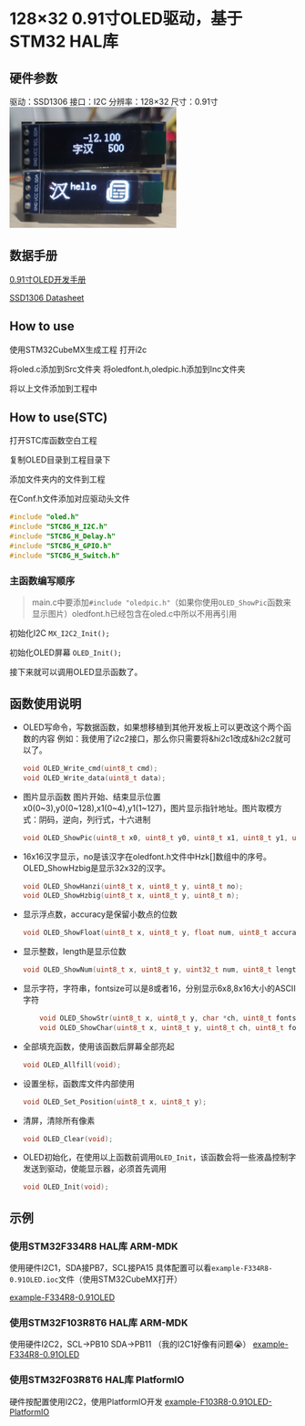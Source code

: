 # 128×32 0.91寸OLED驱动，基于STM32 HAL库

## 硬件参数

驱动：SSD1306
接口：I2C
分辨率：128×32
尺寸：0.91寸
  ![0.96'OLED I2C](/datasheet/hardware.png)

## 数据手册

[0.91寸OLED开发手册](/datasheet/0.91白色14Pin.pdf)

[SSD1306 Datasheet](https://cdn-shop.adafruit.com/datasheets/SSD1306.pdf)

## How to use

使用STM32CubeMX生成工程
打开i2c

将oled.c添加到Src文件夹
将oledfont.h,oledpic.h添加到Inc文件夹

将以上文件添加到工程中

## How to use(STC)
打开STC库函数空白工程 

复制OLED目录到工程目录下 

添加文件夹内的文件到工程 

在Conf.h文件添加对应驱动头文件 

```C
#include "oled.h"
#include "STC8G_H_I2C.h"
#include "STC8G_H_Delay.h"
#include "STC8G_H_GPIO.h"
#include "STC8G_H_Switch.h"
```


### 主函数编写顺序

> main.c中要添加```#include "oledpic.h"```（如果你使用```OLED_ShowPic```函数来显示图片）oledfont.h已经包含在oled.c中所以不用再引用 

初始化I2C ```MX_I2C2_Init();```

初始化OLED屏幕 ```OLED_Init();```

接下来就可以调用OLED显示函数了。




## 函数使用说明

- OLED写命令，写数据函数，如果想移植到其他开发板上可以更改这个两个函数的内容
  例如：我使用了i2c2接口，那么你只需要将&hi2c1改成&hi2c2就可以了。
	```C
  	void OLED_Write_cmd(uint8_t cmd);
  	void OLED_Write_data(uint8_t data);
	```
-  图片显示函数 图片开始、结束显示位置 x0(0~3),y0(0~128),x1(0~4),y1(1~127)，图片显示指针地址。图片取模方式：阴码，逆向，列行式，十六进制
	```C
	void OLED_ShowPic(uint8_t x0, uint8_t y0, uint8_t x1, uint8_t y1, uint8_t BMP[]);	
	```
- 16x16汉字显示，no是该汉字在oledfont.h文件中Hzk[]数组中的序号。OLED_ShowHzbig是显示32x32的汉字。
	```C
	void OLED_ShowHanzi(uint8_t x, uint8_t y, uint8_t no);
	void OLED_ShowHzbig(uint8_t x, uint8_t y, uint8_t n);
	```
- 显示浮点数，accuracy是保留小数点的位数
	```C
	void OLED_ShowFloat(uint8_t x, uint8_t y, float num, uint8_t accuracy, uint8_t fontsize);
	```
- 显示整数，length是显示位数
	```C
	void OLED_ShowNum(uint8_t x, uint8_t y, uint32_t num, uint8_t length, uint8_t fontsize);
	```
- 显示字符，字符串，fontsize可以是8或者16，分别显示6x8,8x16大小的ASCII字符
	```C
		void OLED_ShowStr(uint8_t x, uint8_t y, char *ch, uint8_t fontsize);
		void OLED_ShowChar(uint8_t x, uint8_t y, uint8_t ch, uint8_t fontsize);
	```
- 全部填充函数，使用该函数后屏幕全部亮起
	```C
	void OLED_Allfill(void);
	```
- 设置坐标，函数库文件内部使用
	```C
	void OLED_Set_Position(uint8_t x, uint8_t y);
	```
- 清屏，清除所有像素
	```C
	void OLED_Clear(void);
	```
- OLED初始化，在使用以上函数前调用```OLED_Init```，该函数会将一些液晶控制字发送到驱动，使能显示器，必须首先调用
	```C
	void OLED_Init(void);
	```
## 示例
### 使用STM32F334R8 HAL库 ARM-MDK
使用硬件I2C1，SDA接PB7，SCL接PA15
具体配置可以看```example-F334R8-0.91OLED.ioc```文件（使用STM32CubeMX打开）

[example-F334R8-0.91OLED](/example-F334R8-0.91OLED/)

### 使用STM32F103R8T6 HAL库 ARM-MDK

使用硬件I2C2，SCL->PB10 SDA->PB11 （我的I2C1好像有问题😭）
[example-F334R8-0.91OLED](/example-F103R8-0.91OLED/)

### 使用STM32F03R8T6 HAL库 PlatformIO
硬件按配置使用I2C2，使用PlatformIO开发
[example-F103R8-0.91OLED-PlatformIO](/example-F103R8-0.91OLED-PlatformIO/)

